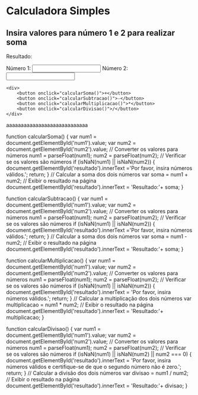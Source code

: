 <!DOCTYPE html>
<html lang="en">
<head>
    <meta charset="UTF-8">
    <meta name="viewport" content="width=device-width, initial-scale=1.0">
    <title>Document</title>
    <script src="calculadora.js"></script>
</head>
<body>
    <h1> Calculadora Simples</h1>
    <h2>Insira valores para número 1 e 2 para realizar soma</h2>
    <p id="resultado">Resultado:</p>
    <label for="num1">Número 1: </label>
    <input type="number" id="num1">
    <label for="num2">Número 2: </label>
    <input type="number" id="num2">

    <div>
        <button onclick="calcularSoma()">+</button>
        <button onclick="calcularSubtracao()">-</button>
        <button onclick="calcularMultiplicacao()">*</button>
        <button onclick="calcularDivisao()">/</button>
    </div>

</body>
</html>


aaaaaaaaaaaaaaaaaaaaaaaaaaaa

function calcularSoma() {
    var num1 = document.getElementById('num1').value;
    var num2 = document.getElementById('num2').value;
    // Converter os valores para números
    num1 = parseFloat(num1);
    num2 = parseFloat(num2);
    // Verificar se os valores são números
    if (isNaN(num1) || isNaN(num2)) {
      document.getElementById('resultado').innerText ='Por favor, insira números válidos.';
      return;
    }
    // Calcular a soma dos dois números
    var soma = num1 + num2;
    // Exibir o resultado na página
    document.getElementById('resultado').innerText = 'Resultado:'+ soma;
  }


  function calcularSubtracao() {
    var num1 = document.getElementById('num1').value;
    var num2 = document.getElementById('num2').value;
    // Converter os valores para números
    num1 = parseFloat(num1);
    num2 = parseFloat(num2);
    // Verificar se os valores são números
    if (isNaN(num1) || isNaN(num2)) {
      document.getElementById('resultado').innerText ='Por favor, insira números válidos.';
      return;
    }
    // Calcular a soma dos dois números
    var soma = num1 - num2;
    // Exibir o resultado na página
    document.getElementById('resultado').innerText = 'Resultado:'+ soma;
  }

  function calcularMultiplicacao() {
    var num1 = document.getElementById('num1').value;
    var num2 = document.getElementById('num2').value;
    // Converter os valores para números
    num1 = parseFloat(num1);
    num2 = parseFloat(num2);
    // Verificar se os valores são números
    if (isNaN(num1) || isNaN(num2)) {
      document.getElementById('resultado').innerText =
      'Por favor, insira números válidos.';
      return;
    }
    // Calcular a multiplicação dos dois números
    var multiplicacao = num1 * num2;
    // Exibir o resultado na página
    document.getElementById('resultado').innerText = 'Resultado:'+ multiplicacao;
  }
 
  function calcularDivisao() {
    var num1 = document.getElementById('num1').value;
    var num2 = document.getElementById('num2').value;
    // Converter os valores para números
    num1 = parseFloat(num1);
    num2 = parseFloat(num2);
    // Verificar se os valores são números
    if (isNaN(num1) || isNaN(num2) || num2 === 0) {
      document.getElementById('resultado').innerText =
      'Por favor, insira números válidos e certifique-se de que o segundo número não é zero.';
      return;
    }
    // Calcular a divisão dos dois números
    var divisao = num1 / num2;
    // Exibir o resultado na página
    document.getElementById('resultado').innerText = 'Resultado:'+ divisao;
  }
